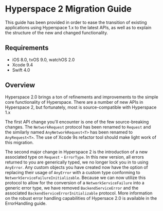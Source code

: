 # Hyperspace 2 Migration Guide

This guide has been provided in order to ease the transition of existing applications using Hyperspace 1.x to the latest APIs, as well as to explain the structure of the new and changed functionality.

## Requirements

- iOS 8.0, tvOS 9.0, watchOS 2.0
- Xcode 9.4
- Swift 4.0

## Overview

Hyperspace 2.0 brings a ton of refinements and improvements to the simple core functionality of Hyperspace. There are a number of new APIs in Hyperspace 2, but fortunately, most is source-compatible with Hyperspace 1.x

The first API change you'll encounter is one of the few source-breaking changes. The `NetworkRequest` protocol has been renamed to `Request` and the similarly named `AnyNetworkRequest<T>` has been renamed to `AnyRequest<T>`. The use of Xcode 9s refactor tool should make light work of this migration.

The second major change in Hyperspace 2 is the introduction of a new associated type on `Request` - `ErrorType`. In this new version, all errors returned to you are generically typed, we no longer lock you in to using `AnyError`. Any custom objects you have created now have the option of replacing their usage of `AnyError` with a custom type conforming to `NetworkServiceFailureInitializable`. Because we can now utilize this protocol to allow for the conversion of a `NetworkServiceFailure` into a generic error type, we have removed `BackendServiceError` and the associated `BackendServiceErrorInitializable` protocol. More information on the robust error handling capabilities of Hypersace 2.0 is available in the ErrorHandling guide.


